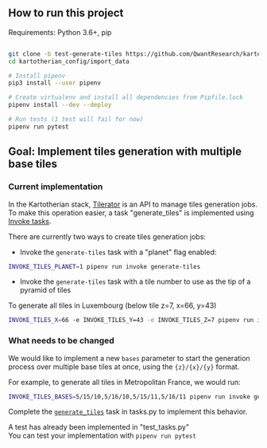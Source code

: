 ## How to run this project

Requirements: Python 3.6+, pip

```bash

git clone -b test-generate-tiles https://github.com/QwantResearch/kartotherian_config.git
cd kartotherian_config/import_data

# Install pipenv
pip3 install --user pipenv

# Create virtualenv and install all dependencies from Pipfile.lock
pipenv install --dev --deploy 

# Run tests (1 test will fail for now)
pipenv run pytest

```

## Goal: Implement tiles generation with multiple base tiles

### Current implementation 

In the Kartotherian stack, [Tilerator](https://github.com/kartotherian/tilerator) is an API to manage tiles generation jobs.
To make this operation easier, a task "generate_tiles" is implemented using [Invoke tasks](https://www.pyinvoke.org/).

There are currently two ways to create tiles generation jobs:

* Invoke the `generate-tiles` task with a "planet" flag enabled:

```bash
INVOKE_TILES_PLANET=1 pipenv run invoke generate-tiles 
``` 

* Invoke the `generate-tiles` task with a tile number to use as the tip of a pyramid of tiles

To generate all tiles in Luxembourg (below tile z=7, x=66, y=43)

```bash
INVOKE_TILES_X=66 -e INVOKE_TILES_Y=43 -e INVOKE_TILES_Z=7 pipenv run invoke generate-tiles 
```

### What needs to be changed

We would like to implement a new `bases` parameter to start the generation
process over multiple base tiles at once, using the `{z}/{x}/{y}` format.

For example, to generate all tiles in Metropolitan France, we would run:

```bash
INVOKE_TILES_BASES=5/15/10,5/16/10,5/15/11,5/16/11 pipenv run invoke generate-tiles
```

Complete the [`generate_tiles`](https://github.com/QwantResearch/kartotherian_config/blob/test-generate-tiles/import_data/tasks.py#L423) task in tasks.py to implement this behavior.

A test has already been implemented in "test_tasks.py"  
You can test your implementation with `pipenv run pytest`

